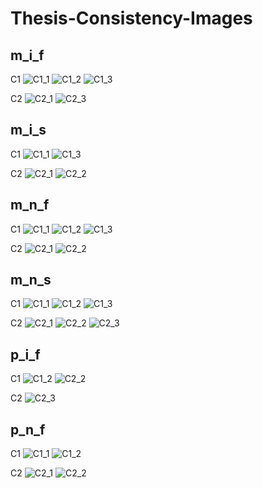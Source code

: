 # Thesis-Consistency-Images

## m_i_f
C1
![C1_1](m_i_f/C1_1.png)
![C1_2](m_i_f/C1_2.png)
![C1_3](m_i_f/C1_3.png)

C2
![C2_1](m_i_f/C2_1.png)
![C2_3](m_i_f/C2_3.png)

## m_i_s
C1
![C1_1](m_i_s/C1_1.png)
![C1_3](m_i_s/C1_3.png)

C2
![C2_1](m_i_s/C2_1.png)
![C2_2](m_i_s/C2_2.png)

## m_n_f
C1
![C1_1](m_n_f/C1_1.png)
![C1_2](m_n_f/C1_2.png)
![C1_3](m_n_f/C1_3.png)

C2
![C2_1](m_n_f/C2_1.png)
![C2_2](m_n_f/C2_2.png)

## m_n_s
C1
![C1_1](m_n_s/C1_1.png)
![C1_2](m_n_s/C1_2.png)
![C1_3](m_n_s/C1_3.png)

C2
![C2_1](m_n_s/C2_1.png)
![C2_2](m_n_s/C2_2.png)
![C2_3](m_n_s/C2_3.png)

## p_i_f
C1
![C1_2](p_i_f/C1_2.png)
![C2_2](p_i_f/C2_2.png)

C2
![C2_3](p_i_f/C2_3.png)

## p_n_f
C1
![C1_1](p_n_f/C1_1.png)
![C1_2](p_n_f/C1_2.png)

C2
![C2_1](p_n_f/C2_1.png)
![C2_2](p_n_f/C2_2.png)